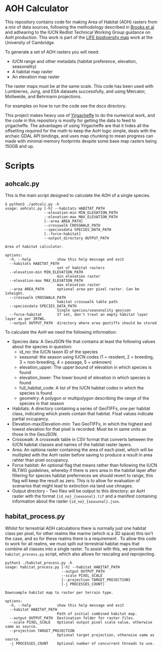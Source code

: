 # AOH Calculator

This repository contains code for making Area of Habitat (AOH) rasters from a mix of data sources, following the methodology described in [Brooks et al](https://www.cell.com/trends/ecology-evolution/fulltext/S0169-5347(19)30189-2) and adhearing to the IUCN Redlist Technical Working Group guidance on AoH production. This work is part of the [LIFE biodiversity map](https://www.cambridge.org/engage/coe/article-details/660e6f08418a5379b00a82b2) work at the University of Cambridge.


To generate a set of AOH rasters you will need:

- IUCN range and other metadata (habitat preference, elevation, seasonality)
- A habitat map raster
- An elevation map raster

The raster maps must be at the same scale. This code has been used with Lumbierres, Jung, and ESA datasets successfully, and using Mercator, Mollweide, and Behrmann projections.

For examples on how to run the code see the docs directory.

This project makes heavy use of [Yirgacheffe](https://github.com/quantifyearth/yirgacheffe) to do the numerical work, and the code in this repository is mostly for getting the data to feed to yirgacheffe. The advantages of using Yirgacheffe are that it hides all the offsetting required for the math to keep the AoH logic simple, deals with the archaic GDAL API bindings, and uses map chunking to mean progress can made with minimal memory footprints despite some base map rasters being 150GB and up.

# Scripts

## aohcalc.py

This is the main script designed to calculate the AOH of a single species.

```SystemShell
$ python3 ./aohcalc.py -h
usage: aohcalc.py [-h] --habitats HABITAT_PATH
                  --elevation-min MIN_ELEVATION_PATH
                  --elevation-max MAX_ELEVATION_PATH
                  [--area AREA_PATH]
                  --crosswalk CROSSWALK_PATH
                  --speciesdata SPECIES_DATA_PATH
                  [--force-habitat]
                  --output_directory OUTPUT_PATH

Area of habitat calculator.

options:
  -h, --help            show this help message and exit
  --habitats HABITAT_PATH
                        set of habitat rasters
  --elevation-min MIN_ELEVATION_PATH
                        min elevation raster
  --elevation-max MAX_ELEVATION_PATH
                        max elevation raster
  --area AREA_PATH      optional area per pixel raster. Can be 1xheight.
  --crosswalk CROSSWALK_PATH
                        habitat crosswalk table path
  --speciesdata SPECIES_DATA_PATH
                        Single species/seasonality geojson
  --force-habitat       If set, don't treat an empty habitat layer layer as per IRTWG.
  --output OUTPUT_PATH  directory where area geotiffs should be stored

```

To calculate the AoH we need the following information:

- Species data: A GeoJSON file that contains at least the following values about the species in question:
  - id_no: the IUCN taxon ID of the species
  - seasonal: the season using IUCN codes (1 = resident, 2 = breeding, 3 = non-breeding, 4 = passage, 5 = unknown)
  - elevation_upper: The upper bound of elevation in which species is found
  - elevation_lower: The lower bound of elevation in which species is found
  - full_habitat_code: A list of the IUCN habitat codes in which the species is found
  - geometry: A polygon or multipolygon describing the range of the species in that season
- Habitats: A directory containing a series of GeoTIFFs, one per habitat class, indicating which pixels contain that habitat. Float values indicate partial occupancy.
- Elevation-max/Elevation-min: Two GeoTIFFs, in which the highest and lowest elevation for that pixel is recorded. Must be in same units as those in the GeoJSON.
- Crosswalk: A crosswalk table in CSV format that converts between the IUCN habitat classes and names of the habitat raster layers.
- Area: An optiona raster containing the area of each pixel, which will be multipled with the AoH raster before saving to produce a result in area rahter than pixel occupancy.
- Force habitat: An optional flag that means rather than following the IUCN RLTWG guidelines, whereby if there is zero area in the habitat layer after filtering for species habitat preferneces we should revert to range, this flag will keep the result as zero. This is to allow for evaluation of scenarios that might lead to extinction via land use chnages.
- Output directory - Two files will be output to this directory: an AoH raster with the format `{id_no}_{seasonal}.tif` and a manifest containing information about the raster `{id_no}_{seasonal}.json`.

## habitat_process.py

Whilst for terrestrial AOH calculations there is normally just one habitat class per pixel, for other realms like marine (which is a 3D space) this isn't the case, and so for these realms there is a requirement . To allow this code to work for all realms, we must split out terrestrial habitat maps that combine all classes into a single raster. To assist with this, we provide the `habitat_process.py` script, which also allows for rescaling and reprojecting.

```SystemShell
python3 ./habitat_process.py -h
usage: habitat_process.py [-h] --habitat HABITAT_PATH
                          --output OUTPUT_PATH
                          --scale PIXEL_SCALE
                          [--projection TARGET_PROJECTION]
                          [-j PROCESSES_COUNT]

Downsample habitat map to raster per terrain type.

options:
  -h, --help            show this help message and exit
  --habitat HABITAT_PATH
                        Path of initial combined habitat map.
  --output OUTPUT_PATH  Destination folder for raster files.
  --scale PIXEL_SCALE   Optional output pixel scale value, otherwise same as source.
  --projection TARGET_PROJECTION
                        Optional target projection, otherwise same as source.
  -j PROCESSES_COUNT    Optional number of concurrent threads to use.
```
